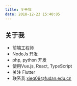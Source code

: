 ```yaml
---
title: 关于我
date: 2018-12-23 15:40:05
---
```


## 关于我
- 前端工程师
- NodeJs 开发
- php, python 开发
- 使用Vue.js, React, TypeScript
- 关注 Flutter
- 联系我 <xieq09@fudan.edu.cn>